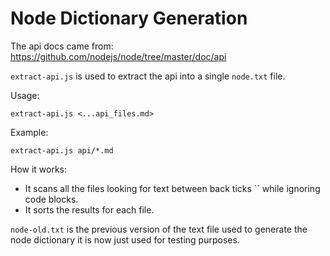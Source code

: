 # Node Dictionary Generation

The api docs came from:
https://github.com/nodejs/node/tree/master/doc/api

`extract-api.js` is used to extract the api into a single `node.txt` file.

Usage:

`extract-api.js <...api_files.md>`

Example:

`extract-api.js api/*.md`

How it works:

- It scans all the files looking for text between back ticks `` while ignoring code blocks.
- It sorts the results for each file.

`node-old.txt` is the previous version of the text file used to generate the node dictionary
it is now just used for testing purposes.
